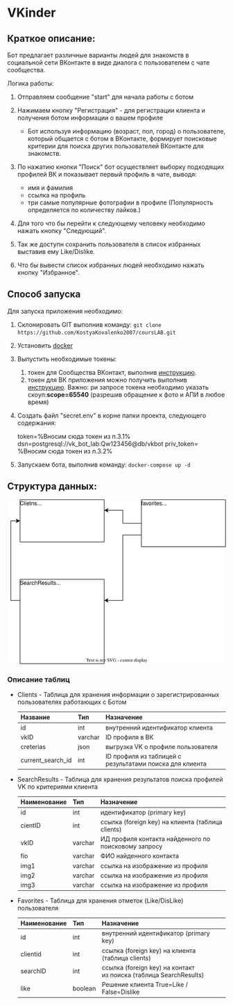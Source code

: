 # VKinder

## Краткое описание:


Бот предлагает различные варианты людей для знакомств в социальной сети ВКонтакте в виде диалога с пользователем с чате сообщества.

Логика работы:

1. Отправляем сообщение "start" для начала работы с ботом
2. Нажимаем кнопку "Регистрация" - для регистрации клиента и получения ботом информации о вашем профиле

   * Бот используя информацию (возраст, пол, город) о пользователе, который общается с ботом в ВКонтакте, формирует поисковые критерии для поиска других пользователей ВКонтакте для знакомств.
3. По нажатию кнопки "Поиск" бот осуществляет выборку подходящих профилей ВК и показывает первый профиль в чате, выводя:

   * имя и фамилия
   * ссылка на профиль
   * три самые популярные фотографии в профиле (Популярность определяется по количеству лайков.)
4. Для того что бы  перейти к следующему человеку необходимо нажать кнопку "Следующий".
5. Так же доступн сохранить пользователя в список избранных выставив ему Like/Dislike.
6. Что бы вывести список избранных людей необходимо нажать кнопку "Избранное".

## Способ запуска

Для запуска приложения необходимо:

1. Склонировать GIT выполнив команду: 
   `git clone https://github.com/KostyaKovalenko2007/coursLAB.git`
2. Установить [docker](https://www.docker.com/)
3. Выпустить необходимые токены:

   1. токен для Сообщества ВКонтакт, выполнив [инструкцию](https://docs.google.com/document/d/1_xt16CMeaEir-tWLbUFyleZl6woEdJt-7eyva1coT3w/edit?usp=sharing).
   2. токен для ВК приложения можно получить выполнив [инструкцию](https://docs.google.com/document/d/1_xt16CMeaEir-tWLbUFyleZl6woEdJt-7eyva1coT3w/edit?usp=sharing). Важно: ри запросе токена необходимо указать скоуп:**scope=65540** (разрешив обращение к фото и АПИ в любое время)
4. Создать файл "secret.env" в корне папки проекта, следующего содержания:

   token=%Вносим сюда токен из п.3.1%
   dsn=postgresql://vk_bot_lab:Qw123456@db/vkbot
   priv_token= %Вносим сюда токен из п.3.2%
5. Запускаем бота, выполнив команду:
   `docker-compose up -d`

## Структура данных:

![DB_SCHEMA.svg](./DB_SCHEMA.svg)

### Описание таблиц

* Clients -  Таблица для хранения информации о зарегистрированных пользователях работающих с Ботом


  | Название  | Тип  | Назначение                                                                                   |
  | ----------------- | ------- | ------------------------------------------------------------------------------------------------------ |
  | id                | int     | внутренний идентификатор клиента                                         |
  | vkID              | varchar | ID профиля в ВК                                                                              |
  | creterias         | json    | выгрузка VK о профиле пользователя                                         |
  | current_search_id | int     | ID профиля из таблицей с результатами поиска для клиента |
* SearchResults - Таблица для хранения результатов поиска профилей VK по критериями клиента


  | Наименование | Тип  | Назначение                                                                               |
  | ------------------------ | ------- | -------------------------------------------------------------------------------------------------- |
  | id                       | int     | идентификатор (primary key)                                                           |
  | cientID                  | int     | ссылка (foreign key) на клиента (таблица clients)                            |
  | vkID                     | varchar | ИД профиля контакта найденного по поисковому запросу |
  | fio                      | varchar | ФИО найденного контакта                                                       |
  | img1                     | varchar | ссылка на изображение из профиля                                       |
  | img2                     | varchar | ссылка на изображение из профиля                                       |
  | img3                     | varchar | ссылка на изображение из профиля                                       |
* Favorites - Таблица для хранения отметок (Like/DisLike) пользователя


  | Наименование | Тип  | Назначение                                                                              |
  | ------------------------ | ------- | ------------------------------------------------------------------------------------------------- |
  | id                       | int     | внутренний идентификатор (primary key)                                     |
  | clientid                 | int     | ссылка (foreign key) на клиента (таблица clients)                           |
  | searchID                 | int     | ссылка (foreign key) на контакт из поиска (таблица SearchResults) |
  | like                     | boolean | Решение клиента True=Like / False=Dislike                                           |
